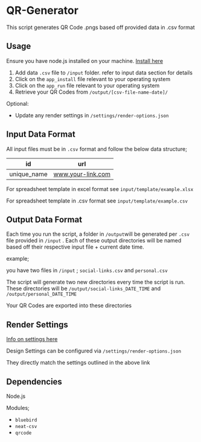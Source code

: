 # QR-Generator


This script generates QR Code .pngs based off provided data in .csv format



## Usage

Ensure you have node.js installed on your machine. [Install here](https://nodejs.org/en/download/) 



1. Add data ```.csv``` file to ```/input``` folder. refer to input data section for details
2. Click on the ``app_install`` file relevant to your operating system
3. Click on the ```app_run``` file relevant to your operating system
5. Retrieve your QR Codes from ```/output/[csv-file-name-date]/```



Optional:

* Update any render settings in ```/settings/render-options.json```



## Input Data Format

All input files must be in ```.csv``` format and follow the below data structure;

| id          | url               |
| ----------- | ----------------- |
| unique_name | www.your-link.com |

For spreadsheet template in excel format see ```input/template/example.xlsx```

For spreadsheet template in .csv format see ```input/template/example.csv```

## Output Data Format

Each time you run the script, a folder in ```/output```will be generated per ```.csv``` file provided in ```/input``` . Each of these output directories will be named based off their respective input file + current date time. 

example;

you have two files in ```/input``` ;  ```social-links.csv``` and ```personal.csv``` 

The script will generate two new directories every time the script is run. These directories will be ```/output/social-links_DATE_TIME``` and ```/output/personal_DATE_TIME```

Your QR Codes are exported into these directories

## Render Settings

[Info on settings here](https://www.npmjs.com/package/qrcode#renderers-options)

Design Settings can be configured via ```/settings/render-options.json```

They directly match the settings outlined in the above link

## Dependencies

Node.js 

Modules;

* ```bluebird```
* ```neat-csv```
* ```qrcode```

